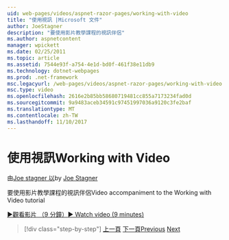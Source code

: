 ```yaml
---
uid: web-pages/videos/aspnet-razor-pages/working-with-video
title: "使用視訊 |Microsoft 文件"
author: JoeStagner
description: "要使用影片教學課程的視訊伴侶"
ms.author: aspnetcontent
manager: wpickett
ms.date: 02/25/2011
ms.topic: article
ms.assetid: 7544e93f-a754-4e1d-bd0f-461f38e11db9
ms.technology: dotnet-webpages
ms.prod: .net-framework
msc.legacyurl: /web-pages/videos/aspnet-razor-pages/working-with-video
msc.type: video
ms.openlocfilehash: 2616e2b85bb58680719481cc855a7173234fad0d
ms.sourcegitcommit: 9a9483aceb34591c97451997036a9120c3fe2baf
ms.translationtype: MT
ms.contentlocale: zh-TW
ms.lasthandoff: 11/10/2017
---
```

<a name="working-with-video"></a><span data-ttu-id="c71d7-103">使用視訊</span><span class="sxs-lookup"><span data-stu-id="c71d7-103">Working with Video</span></span>
====================
<span data-ttu-id="c71d7-104">由[Joe stagner 以](https://github.com/JoeStagner)</span><span class="sxs-lookup"><span data-stu-id="c71d7-104">by [Joe Stagner](https://github.com/JoeStagner)</span></span>

<span data-ttu-id="c71d7-105">要使用影片教學課程的視訊伴侶</span><span class="sxs-lookup"><span data-stu-id="c71d7-105">Video accompaniment to the Working with Video tutorial</span></span>

[<span data-ttu-id="c71d7-106">&#9654;觀看影片 （9 分鐘）</span><span class="sxs-lookup"><span data-stu-id="c71d7-106">&#9654; Watch video (9 minutes)</span></span>](https://channel9.msdn.com/Blogs/ASP-NET-Site-Videos/working-with-video)

>[!div class="step-by-step"]
<span data-ttu-id="c71d7-107">[上一頁](working-with-images.md)
[下一頁](adding-email-to-your-web-site.md)</span><span class="sxs-lookup"><span data-stu-id="c71d7-107">[Previous](working-with-images.md)
[Next](adding-email-to-your-web-site.md)</span></span>
